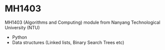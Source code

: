 # MH1403
MH1403 (Algorithms and Computing) module from Nanyang Technological University (NTU)

- Python
- Data structures (Linked lists, Binary Search Trees etc)
